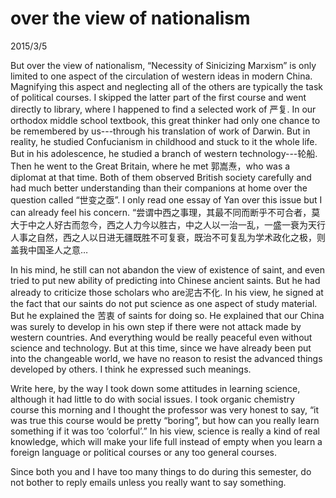 # over the view of nationalism
2015/3/5

But over the view of nationalism, “Necessity of Sinicizing Marxism” is only limited to one aspect of the circulation of western ideas in modern China. Magnifying this aspect and neglecting all of the others are typically the task of political courses. I skipped the latter part of the first course and went directly to library, where I happened to find a selected work of 严复. In our orthodox middle school textbook, this great thinker had only one chance to be remembered by us---through his translation of work of Darwin. But in reality, he studied Confucianism in childhood and stuck to it the whole life. But in his adolescence, he studied a branch of western technology---轮船. Then he went to the Great Britain, where he met 郭嵩焘，who was a diplomat at that time. Both of them observed British society carefully and had much better understanding than their companions at home over the question called “世变之亟”. I only read one essay of Yan over this issue but I can already feel his concern. “尝谓中西之事理，其最不同而断乎不可合者，莫大于中之人好古而忽今，西之人力今以胜古，中之人以一治一乱，一盛一衰为天行人事之自然，西之人以日进无疆既胜不可复衰，既治不可复乱为学术政化之极，则盖我中国圣人之意…

In his mind, he still can not abandon the view of existence of saint, and even tried to put new ability of predicting into Chinese ancient saints. But he had already to criticize those scholars who are泥古不化. In his view, he signed at the fact that our saints do not put science as one aspect of study material. But he explained the 苦衷 of saints for doing so. He explained that our China was surely to develop in his own step if there were not attack made by western countries. And everything would be really peaceful even without science and technology. But at this time, since we have already been put into the changeable world, we have no reason to resist the advanced things developed by others. I think he expressed such meanings.

Write here, by the way I took down some attitudes in learning science, although it had little to do with social issues. I took organic chemistry course this morning and I thought the professor was very honest to say, “it was true this course would be pretty “boring”, but how can you really learn something if it was too ‘colorful’.” In his view, science is really a kind of real knowledge, which will make your life full instead of empty when you learn a foreign language or political courses or any too general courses.

Since both you and I have too many things to do during this semester, do not bother to reply emails unless you really want to say something. 

